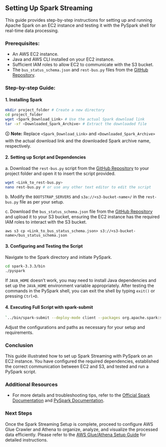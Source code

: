 
## Setting Up Spark Streaming

This guide provides step-by-step instructions for setting up and running Apache Spark on an EC2 instance and testing it with the PySpark shell for real-time data processing.

### Prerequisites:

-   An AWS EC2 instance.
-   Java and AWS CLI installed on your EC2 instance.
-   Sufficient IAM roles to allow EC2 to communicate with the S3 bucket.
-   The `bus_status_schema.json` and `rest-bus.py` files from the [GitHub Repository](/scripts).


### Step-by-step Guide:

#### 1. **Installing Spark**
```sh 
mkdir project_folder # Create a new directory  
cd project_folder 
wget <Spark_Download_Link> # Use the actual Spark download link 
tar -xf <Downloaded_Spark_Archive> # Extract the downloaded file
```
🛈 **Note:** Replace `<Spark_Download_Link>` and `<Downloaded_Spark_Archive>` with the actual download link and the downloaded Spark archive name, respectively.

#### 2. **Setting up Script and Dependencies**

a. Download the `rest-bus.py` script from the [GitHub Repository](/scripts/rest-bus.py) to your project folder and open it to insert the script provided.
```sh
wget <Link_to_rest-bus.py>
nano rest-bus.py # or use any other text editor to edit the script
```

b. Modify the `BOOTSTRAP_SERVERS` and `s3a://<s3-bucket-name>/` in the `rest-bus.py` file as per your setup.

c. Download the `bus_status_schema.json` file from the [GitHub Repository](/scripts/bus_status_schema.json) and upload it to your S3 bucket, ensuring the EC2 instance has the required IAM roles to interact with the S3 bucket.
```
aws s3 cp <Link_to_bus_status_schema.json> s3://<s3-bucket-name>/bus_status_schema.json
```
#### 3. **Configuring and Testing the Script**

Navigate to the Spark directory and initiate PySpark.
```sh
cd spark-3.3.3/bin
./pyspark
```
If `JAVA_HOME` doesn’t work, you may need to install Java dependencies and set up the `JAVA_HOME` environment variable appropriately. After testing the commands in the PySpark shell, you can exit the shell by typing `exit()` or pressing `Ctrl+D`.

#### 4. **Executing Full Script with spark-submit**
```sh
`../bin/spark-submit --deploy-mode client --packages org.apache.spark:spark-sql-kafka-0-10_2.12:3.3.2,org.apache.hudi:hudi-spark3-bundle_2.12:0.12.3  --conf "spark.serializer=org.apache.spark.serializer.KryoSerializer" /home/ec2-user/project_folder/rest-bus.py`
```
Adjust the configurations and paths as necessary for your setup and requirements.

### Conclusion

This guide illustrated how to set up Spark Streaming with PySpark on an EC2 instance. You have configured the required dependencies, established the correct communication between EC2 and S3, and tested and run a PySpark script.

### Additional Resources

-   For more details and troubleshooting tips, refer to the [Official Spark Documentation](https://spark.apache.org/docs/latest/) and [PySpark Documentation](https://spark.apache.org/docs/latest/api/python/index.html).

### Next Steps
Once the Spark Streaming Setup is complete, proceed to configure AWS Glue Crawler and Athena to organize, analyze, and visualize the processed data efficiently. Please refer to the [AWS Glue/Athena Setup Guide](/docs/AWS-Glue-Athena-Setup.md) for detailed instructions.
